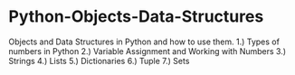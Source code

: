 # Python-Objects-Data-Structures
Objects and Data Structures in Python and how to use them.  1.) Types of numbers in Python 2.) Variable Assignment and Working with Numbers 3.) Strings 4.) Lists 5.) Dictionaries 6.) Tuple 7.) Sets
